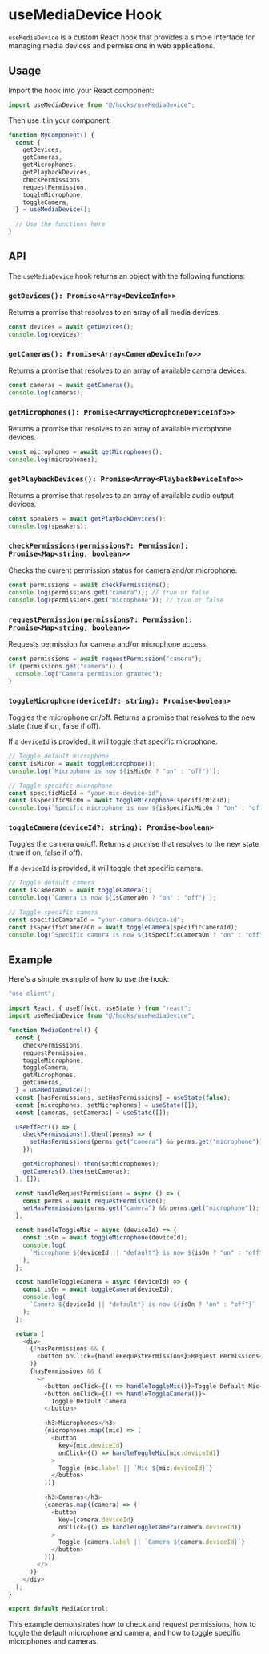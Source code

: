 # useMediaDevice Hook

`useMediaDevice` is a custom React hook that provides a simple interface for managing media devices and permissions in web applications.

## Usage

Import the hook into your React component:

```javascript
import useMediaDevice from "@/hooks/useMediaDevice";
```

Then use it in your component:

```javascript
function MyComponent() {
  const {
    getDevices,
    getCameras,
    getMicrophones,
    getPlaybackDevices,
    checkPermissions,
    requestPermission,
    toggleMicrophone,
    toggleCamera,
  } = useMediaDevice();

  // Use the functions here
}
```

## API

The `useMediaDevice` hook returns an object with the following functions:

### `getDevices(): Promise<Array<DeviceInfo>>`

Returns a promise that resolves to an array of all media devices.

```javascript
const devices = await getDevices();
console.log(devices);
```

### `getCameras(): Promise<Array<CameraDeviceInfo>>`

Returns a promise that resolves to an array of available camera devices.

```javascript
const cameras = await getCameras();
console.log(cameras);
```

### `getMicrophones(): Promise<Array<MicrophoneDeviceInfo>>`

Returns a promise that resolves to an array of available microphone devices.

```javascript
const microphones = await getMicrophones();
console.log(microphones);
```

### `getPlaybackDevices(): Promise<Array<PlaybackDeviceInfo>>`

Returns a promise that resolves to an array of available audio output devices.

```javascript
const speakers = await getPlaybackDevices();
console.log(speakers);
```

### `checkPermissions(permissions?: Permission): Promise<Map<string, boolean>>`

Checks the current permission status for camera and/or microphone.

```javascript
const permissions = await checkPermissions();
console.log(permissions.get("camera")); // true or false
console.log(permissions.get("microphone")); // true or false
```

### `requestPermission(permissions?: Permission): Promise<Map<string, boolean>>`

Requests permission for camera and/or microphone access.

```javascript
const permissions = await requestPermission("camera");
if (permissions.get("camera")) {
  console.log("Camera permission granted");
}
```

### `toggleMicrophone(deviceId?: string): Promise<boolean>`

Toggles the microphone on/off. Returns a promise that resolves to the new state (true if on, false if off).

If a `deviceId` is provided, it will toggle that specific microphone.

```javascript
// Toggle default microphone
const isMicOn = await toggleMicrophone();
console.log(`Microphone is now ${isMicOn ? "on" : "off"}`);

// Toggle specific microphone
const specificMicId = "your-mic-device-id";
const isSpecificMicOn = await toggleMicrophone(specificMicId);
console.log(`Specific microphone is now ${isSpecificMicOn ? "on" : "off"}`);
```

### `toggleCamera(deviceId?: string): Promise<boolean>`

Toggles the camera on/off. Returns a promise that resolves to the new state (true if on, false if off).

If a `deviceId` is provided, it will toggle that specific camera.

```javascript
// Toggle default camera
const isCameraOn = await toggleCamera();
console.log(`Camera is now ${isCameraOn ? "on" : "off"}`);

// Toggle specific camera
const specificCameraId = "your-camera-device-id";
const isSpecificCameraOn = await toggleCamera(specificCameraId);
console.log(`Specific camera is now ${isSpecificCameraOn ? "on" : "off"}`);
```

## Example

Here's a simple example of how to use the hook:

```javascript
"use client";

import React, { useEffect, useState } from "react";
import useMediaDevice from "@/hooks/useMediaDevice";

function MediaControl() {
  const {
    checkPermissions,
    requestPermission,
    toggleMicrophone,
    toggleCamera,
    getMicrophones,
    getCameras,
  } = useMediaDevice();
  const [hasPermissions, setHasPermissions] = useState(false);
  const [microphones, setMicrophones] = useState([]);
  const [cameras, setCameras] = useState([]);

  useEffect(() => {
    checkPermissions().then((perms) => {
      setHasPermissions(perms.get("camera") && perms.get("microphone"));
    });

    getMicrophones().then(setMicrophones);
    getCameras().then(setCameras);
  }, []);

  const handleRequestPermissions = async () => {
    const perms = await requestPermission();
    setHasPermissions(perms.get("camera") && perms.get("microphone"));
  };

  const handleToggleMic = async (deviceId) => {
    const isOn = await toggleMicrophone(deviceId);
    console.log(
      `Microphone ${deviceId || "default"} is now ${isOn ? "on" : "off"}`
    );
  };

  const handleToggleCamera = async (deviceId) => {
    const isOn = await toggleCamera(deviceId);
    console.log(
      `Camera ${deviceId || "default"} is now ${isOn ? "on" : "off"}`
    );
  };

  return (
    <div>
      {!hasPermissions && (
        <button onClick={handleRequestPermissions}>Request Permissions</button>
      )}
      {hasPermissions && (
        <>
          <button onClick={() => handleToggleMic()}>Toggle Default Mic</button>
          <button onClick={() => handleToggleCamera()}>
            Toggle Default Camera
          </button>

          <h3>Microphones</h3>
          {microphones.map((mic) => (
            <button
              key={mic.deviceId}
              onClick={() => handleToggleMic(mic.deviceId)}
            >
              Toggle {mic.label || `Mic ${mic.deviceId}`}
            </button>
          ))}

          <h3>Cameras</h3>
          {cameras.map((camera) => (
            <button
              key={camera.deviceId}
              onClick={() => handleToggleCamera(camera.deviceId)}
            >
              Toggle {camera.label || `Camera ${camera.deviceId}`}
            </button>
          ))}
        </>
      )}
    </div>
  );
}

export default MediaControl;
```

This example demonstrates how to check and request permissions, how to toggle the default microphone and camera, and how to toggle specific microphones and cameras.
